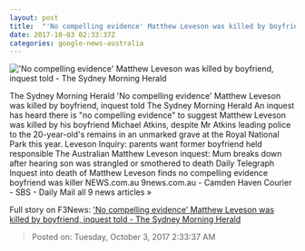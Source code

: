 ```yaml
---
layout: post
title:  "'No compelling evidence' Matthew Leveson was killed by boyfriend, inquest told - The Sydney Morning Herald"
date: 2017-10-03 02:33:37Z
categories: google-news-australia
---
```


!['No compelling evidence' Matthew Leveson was killed by boyfriend, inquest told - The Sydney Morning Herald](http://www.smh.com.au/content/dam/images/g/s/m/6/l/3/image.related.articleLeadwide.620x349.gyt8cg.png/1506998068312.jpg)

The Sydney Morning Herald 'No compelling evidence' Matthew Leveson was killed by boyfriend, inquest told The Sydney Morning Herald An inquest has heard there is "no compelling evidence" to suggest Matthew Leveson was killed by his boyfriend Michael Atkins, despite Mr Atkins leading police to the 20-year-old's remains in an unmarked grave at the Royal National Park this year. Leveson Inquiry: parents want former boyfriend held responsible The Australian Matthew Leveson inquest: Mum breaks down after hearing son was strangled or smothered to death Daily Telegraph Inquest into death of Matthew Leveson finds no compelling evidence boyfriend was killer NEWS.com.au 9news.com.au - Camden Haven Courier - SBS - Daily Mail all 9 news articles »


Full story on F3News: ['No compelling evidence' Matthew Leveson was killed by boyfriend, inquest told - The Sydney Morning Herald](http://www.f3nws.com/n/eEVjnH)

> Posted on: Tuesday, October 3, 2017 2:33:37 AM
